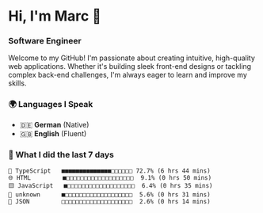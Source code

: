 # Hi, I'm Marc 👋 
### Software Engineer

Welcome to my GitHub! I'm passionate about creating intuitive, high-quality web applications. Whether it's building sleek front-end designs or tackling complex back-end challenges, I'm always eager to learn and improve my skills.  

### 🌍 Languages I Speak  
- 🇩🇪 **German** (Native)  
- 🇬🇧 **English** (Fluent)

### 🤯 What I did the last 7 days

```
🔷 TypeScript   ■■■■■■■■■■■■■■□□□□□□ 72.7% (6 hrs 44 mins)
🌐 HTML         ■□□□□□□□□□□□□□□□□□□□  9.1% (0 hrs 50 mins)
🟨 JavaScript   ■□□□□□□□□□□□□□□□□□□□  6.4% (0 hrs 35 mins)
📄 unknown      ■□□□□□□□□□□□□□□□□□□□  5.6% (0 hrs 31 mins)
📄 JSON         □□□□□□□□□□□□□□□□□□□□  2.6% (0 hrs 14 mins)
```
